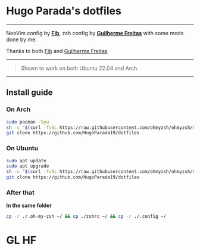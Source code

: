 # Hugo Parada's dotfiles
---

NeoVim config by **[Fib](https://github.com/NoahPsight/.dotfiles)**, zsh config by **[Guilherme Freitas](https://github.com/GJaFreitas/dotfiles)** with some mods done by me.

Thanks to both [Fib](https://github.com/NoahPsight) and [Guilherme Freitas](https://github.com/GJaFreitas)

---

> Shown to work on both Ubuntu 22.04 and Arch.

---

## Install guide

### On Arch

```sh
sudo pacman -Syu
sh -c "$(curl -fsSL https://raw.githubusercontent.com/ohmyzsh/ohmyzsh/master/tools/install.sh)"
git clone https://github.com/HugoParada19/dotfiles
```

### On Ubuntu

```sh
sudo apt update
sudo apt upgrade
sh -c "$(curl -fsSL https://raw.githubusercontent.com/ohmyzsh/ohmyzsh/master/tools/install.sh)"
git clone https://github.com/HugoParada19/dotfiles
```

### After that

**In the same folder**

```sh
cp -r ./.oh-my-zsh ~/ && cp ./zshrc ~/ && cp -r ./.config ~/
```

# GL HF

